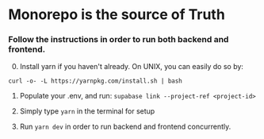 # Monorepo is the source of Truth 


### Follow the instructions in order to run both backend and frontend. 


0. Install yarn if you haven't already. On UNIX, you can easily do so by: 

```curl -o- -L https://yarnpkg.com/install.sh | bash```

1. Populate your .env, and run: 
```supabase link --project-ref <project-id>```

2. Simply type ```yarn``` in the terminal for setup 

3. Run ```yarn dev``` in order to run backend and frontend concurrently. 
